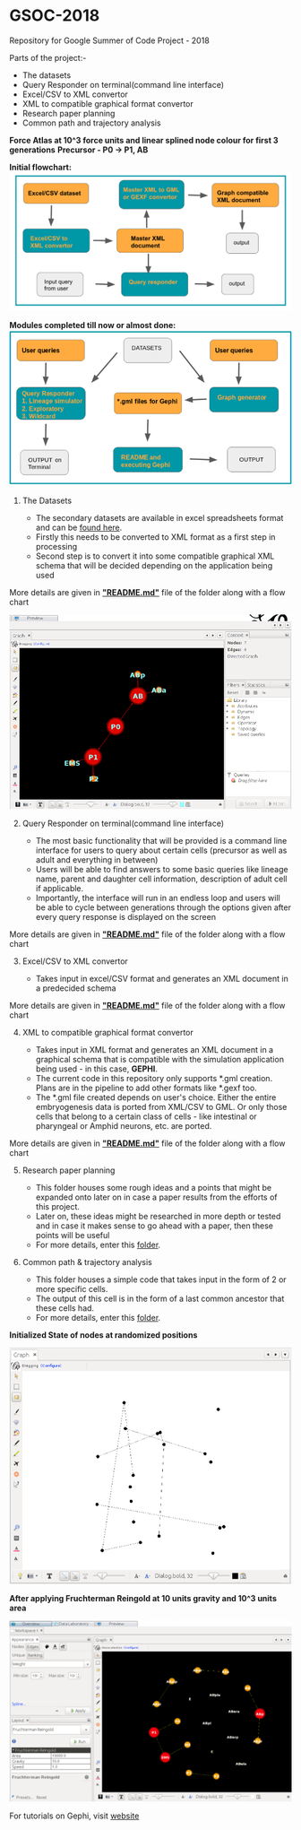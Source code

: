 # GSOC-2018
Repository for Google Summer of Code Project - 2018

Parts of the project:-

  - The datasets
  - Query Responder on terminal(command line interface)
  - Excel/CSV to XML convertor
  - XML to compatible graphical format convertor
  - Research paper planning
  - Common path and trajectory analysis

**Force Atlas at 10^3 force units and linear splined node colour for first 3 generations**
**Precursor - P0 -> P1, AB**

**Initial flowchart:**
<img src="flow_chart.png">

**Modules completed till now or almost done:**
<img src="main_2.png">

1. The Datasets

   - The secondary datasets are available in excel spreadsheets format and can be [found here](https://github.com/arnab1896/GSOC-2018/tree/master/embryogenesis_datasets).
   - Firstly this needs to be converted to XML format as a first step in processing
   - Second step is to convert it into some compatible graphical XML schema that will be decided depending on the application being used

More details are given in [**"README.md"**](https://github.com/arnab1896/GSOC-2018/tree/issue-8_branch/embryogenesis_datasets) file of the folder along with a flow chart

<img src="resources_pics/fa.png">

2. Query Responder on terminal(command line interface)

   - The most basic functionality that will be provided is a command line interface for users to query about certain cells (precursor as well as adult and everything in between)
   - Users will be able to find answers to some basic queries like lineage name, parent and daughter cell information, description of adult cell if applicable.
   - Importantly, the interface will run in an endless loop and users will be able to cycle between generations through the options given after every query response is displayed on the screen

More details are given in [**"README.md"**](https://github.com/arnab1896/GSOC-2018/tree/issue-8_branch/python_query_respond) file of the folder along with a flow chart

3. Excel/CSV to XML convertor

   - Takes input in excel/CSV format and generates an XML document in a predecided schema

More details are given in [**"README.md"**](https://github.com/arnab1896/GSOC-2018/tree/issue-8_branch/python_xml_generator) file of the folder along with a flow chart

4. XML to compatible graphical format convertor

   - Takes input in XML format and generates an XML document in a graphical schema that is compatible with the simulation application being used - in this case, **GEPHI**.
   - The current code in this repository only supports *.gml creation. Plans are in the pipeline to add other formats like *.gexf too.
   - The *.gml file created depends on user's choice. Either the entire embryogenesis data is ported from XML/CSV to GML. Or only those cells that belong to a certain class of cells - like intestinal or pharyngeal or Amphid neurons, etc. are ported.

More details are given in [**"README.md"**](https://github.com/arnab1896/GSOC-2018/tree/issue-8_branch/python_graph_generator) file of the folder along with a flow chart

5. Research paper planning

   - This folder houses some rough ideas and a points that might be expanded onto later on in case a paper results from the efforts of this project.
   - Later on, these ideas might be researched in more depth or tested and in case it makes sense to go ahead with a paper, then these points will be useful
   - For more details, enter this [folder](https://github.com/arnab1896/GSOC-2018/tree/master/paper_planning).

6. Common path & trajectory analysis

   - This folder houses a simple code that takes input in the form of 2 or more specific cells.
   - The output of this cell is in the form of a last common ancestor that these cells had.
   - For more details, enter this [folder](https://github.com/arnab1896/GSOC-2018/tree/master/python_common_path).

**Initialized State of nodes at randomized positions**

<img src="resources_pics/ri.png">

**After applying Fruchterman Reingold at 10 units gravity and 10^3 units area**

<img src="resources_pics/fr.png">

For tutorials on Gephi, visit [website](https://gephi.org/)
